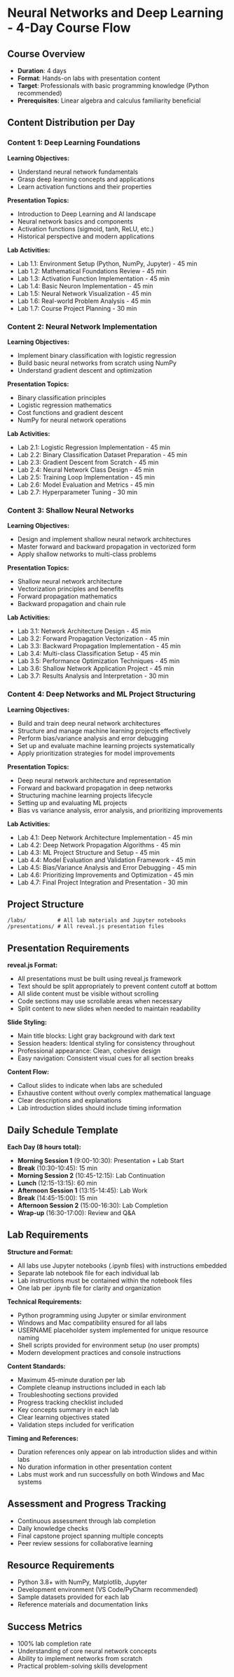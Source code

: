 # Neural Networks and Deep Learning - 4-Day Course Flow

## Course Overview
- **Duration**: 4 days
- **Format**: Hands-on labs with presentation content
- **Target**: Professionals with basic programming knowledge (Python recommended)
- **Prerequisites**: Linear algebra and calculus familiarity beneficial

## Content Distribution per Day

### Content 1: Deep Learning Foundations
**Learning Objectives:**
- Understand neural network fundamentals
- Grasp deep learning concepts and applications
- Learn activation functions and their properties

**Presentation Topics:**
- Introduction to Deep Learning and AI landscape
- Neural network basics and components
- Activation functions (sigmoid, tanh, ReLU, etc.)
- Historical perspective and modern applications

**Lab Activities:**
- Lab 1.1: Environment Setup (Python, NumPy, Jupyter) - 45 min
- Lab 1.2: Mathematical Foundations Review - 45 min  
- Lab 1.3: Activation Function Implementation - 45 min
- Lab 1.4: Basic Neuron Implementation - 45 min
- Lab 1.5: Neural Network Visualization - 45 min
- Lab 1.6: Real-world Problem Analysis - 45 min
- Lab 1.7: Course Project Planning - 30 min

### Content 2: Neural Network Implementation
**Learning Objectives:**
- Implement binary classification with logistic regression
- Build basic neural networks from scratch using NumPy
- Understand gradient descent and optimization

**Presentation Topics:**
- Binary classification principles
- Logistic regression mathematics
- Cost functions and gradient descent
- NumPy for neural network operations

**Lab Activities:**
- Lab 2.1: Logistic Regression Implementation - 45 min
- Lab 2.2: Binary Classification Dataset Preparation - 45 min
- Lab 2.3: Gradient Descent from Scratch - 45 min
- Lab 2.4: Neural Network Class Design - 45 min
- Lab 2.5: Training Loop Implementation - 45 min
- Lab 2.6: Model Evaluation and Metrics - 45 min
- Lab 2.7: Hyperparameter Tuning - 30 min

### Content 3: Shallow Neural Networks
**Learning Objectives:**
- Design and implement shallow neural network architectures
- Master forward and backward propagation in vectorized form
- Apply shallow networks to multi-class problems

**Presentation Topics:**
- Shallow neural network architecture
- Vectorization principles and benefits
- Forward propagation mathematics
- Backward propagation and chain rule

**Lab Activities:**
- Lab 3.1: Network Architecture Design - 45 min
- Lab 3.2: Forward Propagation Vectorization - 45 min
- Lab 3.3: Backward Propagation Implementation - 45 min
- Lab 3.4: Multi-class Classification Setup - 45 min
- Lab 3.5: Performance Optimization Techniques - 45 min
- Lab 3.6: Shallow Network Application Project - 45 min
- Lab 3.7: Results Analysis and Interpretation - 30 min

### Content 4: Deep Networks and ML Project Structuring
**Learning Objectives:**
- Build and train deep neural network architectures
- Structure and manage machine learning projects effectively
- Perform bias/variance analysis and error debugging
- Set up and evaluate machine learning projects systematically
- Apply prioritization strategies for model improvements

**Presentation Topics:**
- Deep neural network architecture and representation
- Forward and backward propagation in deep networks
- Structuring machine learning projects lifecycle
- Setting up and evaluating ML projects
- Bias vs variance analysis, error analysis, and prioritizing improvements

**Lab Activities:**
- Lab 4.1: Deep Network Architecture Implementation - 45 min
- Lab 4.2: Deep Network Propagation Algorithms - 45 min
- Lab 4.3: ML Project Structure and Setup - 45 min
- Lab 4.4: Model Evaluation and Validation Framework - 45 min
- Lab 4.5: Bias/Variance Analysis and Error Debugging - 45 min
- Lab 4.6: Prioritizing Improvements and Optimization - 45 min
- Lab 4.7: Final Project Integration and Presentation - 30 min

## Project Structure
```
/labs/          # All lab materials and Jupyter notebooks
/presentations/ # All reveal.js presentation files
```

## Presentation Requirements
**reveal.js Format:**
- All presentations must be built using reveal.js framework
- Text should be split appropriately to prevent content cutoff at bottom
- All slide content must be visible without scrolling
- Code sections may use scrollable areas when necessary
- Split content to new slides when needed to maintain readability

**Slide Styling:**
- Main title blocks: Light gray background with dark text
- Session headers: Identical styling for consistency throughout
- Professional appearance: Clean, cohesive design
- Easy navigation: Consistent visual cues for all section breaks

**Content Flow:**
- Callout slides to indicate when labs are scheduled
- Exhaustive content without overly complex mathematical language
- Clear descriptions and explanations
- Lab introduction slides should include timing information

## Daily Schedule Template
**Each Day (8 hours total):**
- **Morning Session 1** (9:00-10:30): Presentation + Lab Start
- **Break** (10:30-10:45): 15 min
- **Morning Session 2** (10:45-12:15): Lab Continuation
- **Lunch** (12:15-13:15): 60 min
- **Afternoon Session 1** (13:15-14:45): Lab Work
- **Break** (14:45-15:00): 15 min
- **Afternoon Session 2** (15:00-16:30): Lab Completion
- **Wrap-up** (16:30-17:00): Review and Q&A

## Lab Requirements
**Structure and Format:**
- All labs use Jupyter notebooks (.ipynb files) with instructions embedded
- Separate lab notebook file for each individual lab
- Lab instructions must be contained within the notebook files
- One lab per .ipynb file for clarity and organization

**Technical Requirements:**
- Python programming using Jupyter or similar environment
- Windows and Mac compatibility ensured for all labs
- USERNAME placeholder system implemented for unique resource naming
- Shell scripts provided for environment setup (no user prompts)
- Modern development practices and console instructions

**Content Standards:**
- Maximum 45-minute duration per lab
- Complete cleanup instructions included in each lab
- Troubleshooting sections provided
- Progress tracking checklist included
- Key concepts summary in each lab
- Clear learning objectives stated
- Validation steps included for verification

**Timing and References:**
- Duration references only appear on lab introduction slides and within labs
- No duration information in other presentation content
- Labs must work and run successfully on both Windows and Mac systems

## Assessment and Progress Tracking
- Continuous assessment through lab completion
- Daily knowledge checks
- Final capstone project spanning multiple concepts
- Peer review sessions for collaborative learning

## Resource Requirements
- Python 3.8+ with NumPy, Matplotlib, Jupyter
- Development environment (VS Code/PyCharm recommended)
- Sample datasets provided for each lab
- Reference materials and documentation links

## Success Metrics
- 100% lab completion rate
- Understanding of core neural network concepts
- Ability to implement networks from scratch
- Practical problem-solving skills development